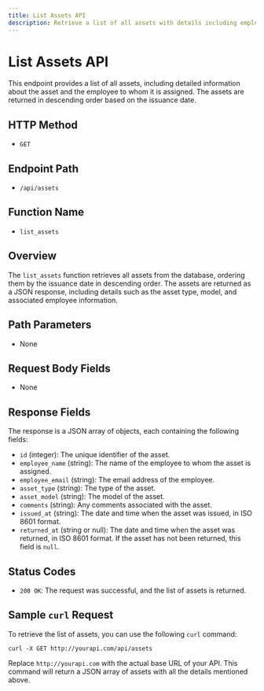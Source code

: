 ```yaml
---
title: List Assets API
description: Retrieve a list of all assets with details including employee and asset information.
---
```


# List Assets API

This endpoint provides a list of all assets, including detailed information about the asset and the employee to whom it is assigned. The assets are returned in descending order based on the issuance date.

## HTTP Method

- `GET`

## Endpoint Path

- `/api/assets`

## Function Name

- `list_assets`

## Overview

The `list_assets` function retrieves all assets from the database, ordering them by the issuance date in descending order. The assets are returned as a JSON response, including details such as the asset type, model, and associated employee information.

## Path Parameters

- None

## Request Body Fields

- None

## Response Fields

The response is a JSON array of objects, each containing the following fields:

- `id` (integer): The unique identifier of the asset.
- `employee_name` (string): The name of the employee to whom the asset is assigned.
- `employee_email` (string): The email address of the employee.
- `asset_type` (string): The type of the asset.
- `asset_model` (string): The model of the asset.
- `comments` (string): Any comments associated with the asset.
- `issued_at` (string): The date and time when the asset was issued, in ISO 8601 format.
- `returned_at` (string or null): The date and time when the asset was returned, in ISO 8601 format. If the asset has not been returned, this field is `null`.

## Status Codes

- `200 OK`: The request was successful, and the list of assets is returned.

## Sample `curl` Request

To retrieve the list of assets, you can use the following `curl` command:

```
curl -X GET http://yourapi.com/api/assets
```

Replace `http://yourapi.com` with the actual base URL of your API. This command will return a JSON array of assets with all the details mentioned above.